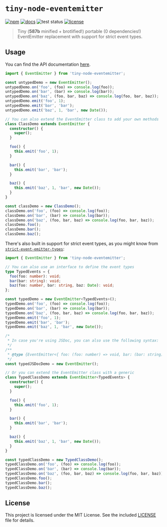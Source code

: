 # `tiny-node-eventemitter`

[![npm](https://img.shields.io/npm/v/tiny-node-eventemitter?style=for-the-badge)](https://www.npmjs.com/package/tiny-node-eventemitter) [![docs](https://img.shields.io/badge/docs-online-green?style=for-the-badge)](https://thedevminertv.github.io/tiny-node-eventemitter/) ![test status](https://img.shields.io/github/actions/workflow/status/thedevminertv/tiny-node-eventemitter/test.yml?style=for-the-badge) [![license](https://img.shields.io/github/license/thedevminertv/tiny-node-eventemitter?style=for-the-badge)](/LICENSE)

> Tiny (**587b** minified + brotlified!) portable (0 dependencies!) EventEmitter replacement with support for strict event types.

## Usage

You can find the API documentation [here](https://thedevminertv.github.io/tiny-node-eventemitter/).

```ts
import { EventEmitter } from 'tiny-node-eventemitter';

const untypedDemo = new EventEmitter();
untypedDemo.on('foo', (foo) => console.log(foo));
untypedDemo.on('bar', (bar) => console.log(bar));
untypedDemo.on('baz', (foo, bar, baz) => console.log(foo, bar, baz));
untypedDemo.emit('foo', 1);
untypedDemo.emit('bar', 'bar');
untypedDemo.emit('baz', 1, 'bar', new Date());

// You can also extend the EventEmitter class to add your own methods
class ClassDemo extends EventEmitter {
  constructor() {
    super();
  }

  foo() {
    this.emit('foo', 1);
  }

  bar() {
    this.emit('bar', 'bar');
  }

  baz() {
    this.emit('baz', 1, 'bar', new Date());
  }
}

const classDemo = new ClassDemo();
classDemo.on('foo', (foo) => console.log(foo));
classDemo.on('bar', (bar) => console.log(bar));
classDemo.on('baz', (foo, bar, baz) => console.log(foo, bar, baz));
classDemo.foo();
classDemo.bar();
classDemo.baz();
```

There's also built in support for strict event types, as you might know from [`strict-event-emitter-types`](https://npmjs.com/strict-event-emitter-types):

```ts
import { EventEmitter } from 'tiny-node-eventemitter';

// You can also use an interface to define the event types
type TypedEvents = {
  foo(foo: number): void;
  bar(bar: string): void;
  baz(foo: number, bar: string, baz: Date): void;
};

const typedDemo = new EventEmitter<TypedEvents>();
typedDemo.on('foo', (foo) => console.log(foo));
typedDemo.on('bar', (bar) => console.log(bar));
typedDemo.on('baz', (foo, bar, baz) => console.log(foo, bar, baz));
typedDemo.emit('foo', 1);
typedDemo.emit('bar', 'bar');
typedDemo.emit('baz', 1, 'bar', new Date());

/*
 * In case you're using JSDoc, you can also use the following syntax:
 */
/**
 * @type {EventEmitter<{ foo: (foo: number) => void, bar: (bar: string) => void, baz: (foo: number, bar: string, baz: Date) => void }>}
 */
const typedJSDocDemo = new EventEmitter();

// Or you can extend the EventEmitter class with a generic
class TypedClassDemo extends EventEmitter<TypedEvents> {
  constructor() {
    super();
  }

  foo() {
    this.emit('foo', 1);
  }

  bar() {
    this.emit('bar', 'bar');
  }

  baz() {
    this.emit('baz', 1, 'bar', new Date());
  }
}

const typedClassDemo = new TypedClassDemo();
typedClassDemo.on('foo', (foo) => console.log(foo));
typedClassDemo.on('bar', (bar) => console.log(bar));
typedClassDemo.on('baz', (foo, bar, baz) => console.log(foo, bar, baz));
typedClassDemo.foo();
typedClassDemo.bar();
typedClassDemo.baz();
```

## License

This project is licensed under the MIT License. See the included [LICENSE](/LICENSE) file for details.
